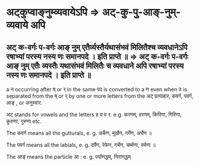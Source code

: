 # अट्कुप्वाङ्नुम्व्यवायेऽपि => अट्-कु-पु-आङ्-नुम्-व्यवाये अपि

## अट् क-वर्गः प-वर्गः आङ् नुम् एतैर्व्यस्तैर्यथासंभवं मिलितैश्च व्यवधानेऽपि रषाभ्यां परस्य नस्य णः समानपदे । इति प्राप्ते ॥ => अट् क-वर्गः प-वर्गः आङ् नुम् एतैः व्यस्तैः यथासंभवं मिलितैः च व्यवधाने अपि रषाभ्यां परस्य नस्य णः समानपदे । इति प्राप्ते ॥

a न occurring after ष् or र् in the same पद is converted to a ण even when it is separated from the ष् or र् by one or more letters from the अट् प्रत्याहार, कवर्ग, पवर्ग, आङ् , or अनुस्वार.

अट् stands for vowels and the letters ह य व र. e.g. करणम्, हरणम्, किरिणा, गिरिणा, कुरुणा, गुरुणा etc.  
  
The कवर्ग means all the gutturals, e. g. अर्केण, मूर्खेण, गर्गेण, अर्घेण ॥  
  
The पवर्ग means all the labials, e. g. दर्पेण, रेफेण, गर्भेण, चर्म्मणा, वर्मणा ॥

The आङ् means the particle आ : e. g. पर्याणद्धम्, निराणद्धम्